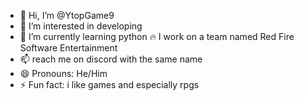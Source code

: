 - 👋 Hi, I’m @YtopGame9
- 👀 I’m interested in developing 
- 🌱 I’m currently learning python 
  🔥 I work on a team named Red Fire Software Entertainment 
- 📫 reach me on discord with the same name
- 😄 Pronouns: He/Him
- ⚡ Fun fact: i like games and especially rpgs

<!---
YtopGame9/YtopGame9 is a ✨ special ✨ repository because its `README.md` (this file) appears on your GitHub profile.
You can click the Preview link to take a look at your changes.
--->
